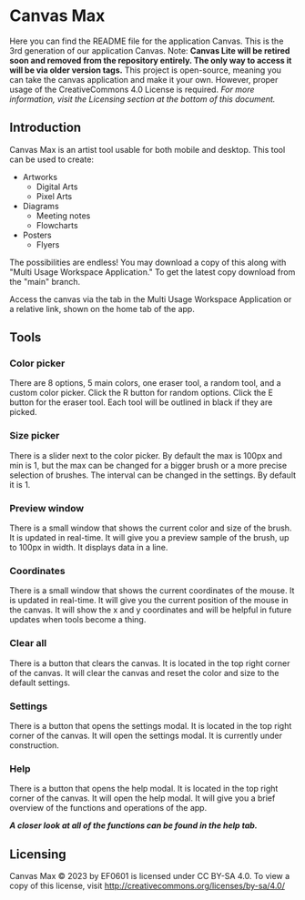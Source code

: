 # Canvas Max

Here you can find the README file for the application Canvas. This is the 3rd generation of our application Canvas.
Note: **Canvas Lite will be retired soon and removed from the repository entirely. The only way to access it will be via older version tags.**
This project is open-source, meaning you can take the canvas application and make it your own. However, proper usage of the CreativeCommons 4.0 License is required. *For more information, visit the Licensing section at the bottom of this document.*

## Introduction

Canvas Max is an artist tool usable for both mobile and desktop. This tool can be used to create:

 - Artworks
	 - Digital Arts
	 - Pixel Arts
 - Diagrams
	 - Meeting notes
	 - Flowcharts
 - Posters
	 - Flyers

The possibilities are endless! You may download a copy of this along with "Multi Usage Workspace Application." To get the latest copy download from the "main" branch.

Access the canvas via the tab in the Multi Usage Workspace Application or a relative link, shown on the home tab of the app.

## Tools

### Color picker

There are 8 options, 5 main colors, one eraser tool, a random tool, and a custom color picker. Click the R button for random options. Click the E button for the eraser tool. Each tool will be outlined in black if they are picked.

### Size picker

There is a slider next to the color picker. By default the max is 100px and min is 1, but the max can be changed for a bigger brush or a more precise selection of brushes. The interval can be changed in the settings. By default it is 1.

### Preview window

There is a small window that shows the current color and size of the brush. It is updated in real-time. It will give you a preview sample of the brush, up to 100px in width. It displays data in a line.

### Coordinates

There is a small window that shows the current coordinates of the mouse. It is updated in real-time. It will give you the current position of the mouse in the canvas. It will show the x and y coordinates and will be helpful in future updates when tools become a thing.

### Clear all

There is a button that clears the canvas. It is located in the top right corner of the canvas. It will clear the canvas and reset the color and size to the default settings.

### Settings

There is a button that opens the settings modal. It is located in the top right corner of the canvas. It will open the settings modal. It is currently under construction.

### Help

There is a button that opens the help modal. It is located in the top right corner of the canvas. It will open the help modal. It will give you a brief overview of the functions and operations of the app.

***A closer look at all of the functions can be found in the help tab.***

## Licensing

Canvas Max © 2023 by EF0601 is licensed under  CC BY-SA 4.0. To view a copy of this license, visit http://creativecommons.org/licenses/by-sa/4.0/
